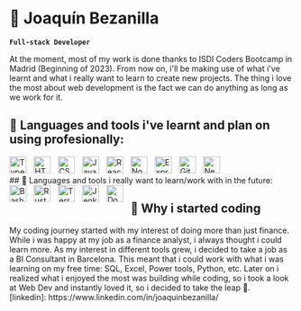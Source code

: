 # 🥸 Joaquín Bezanilla 

**`Full-stack Developer`**

At the moment, most of my work is done thanks to ISDI Coders Bootcamp in Madrid (Beginning of 2023). From now on, i'll be making use of what i've learnt and what i really want to learn to create new projects. The thing i love the most about web development is the fact we can do anything as long as we work for it.

## 🧰 Languages and tools i've learnt and plan on using profesionally: 

<img align="left" alt="TypeScript" width="30px" style="padding-right:10px;" src="https://cdn.jsdelivr.net/gh/devicons/devicon/icons/typescript/typescript-plain.svg" />
<img align="left" alt="HTML" width="30px" style="padding-right:10px;" src="https://cdn.jsdelivr.net/gh/devicons/devicon/icons/html5/html5-plain.svg" />
<img align="left" alt="CSS" width="30px" style="padding-right:10px;" src="https://cdn.jsdelivr.net/gh/devicons/devicon/icons/css3/css3-plain.svg" />
<img align="left" alt="JavaScript" width="30px" style="padding-right:10px;" src="https://cdn.jsdelivr.net/gh/devicons/devicon/icons/javascript/javascript-plain.svg" />
<img align="left" alt="React" width="30px" style="padding-right:10px;" src="https://cdn.jsdelivr.net/gh/devicons/devicon/icons/react/react-original.svg" />
<img align="left" alt="NodeJS" width="30px" style="padding-right:10px;" src="https://cdn.jsdelivr.net/gh/devicons/devicon/icons/nodejs/nodejs-original.svg" />
<img align="left" alt="Express" width="30px" style="padding-right:10px;" src="https://cdn.jsdelivr.net/gh/devicons/devicon/icons/express/express-original.svg" />
<img align="left" alt="Git" width="30px" style="padding-right:10px;" src="https://cdn.jsdelivr.net/gh/devicons/devicon/icons/git/git-original.svg" />
<img align="left" alt="NextJs" width="30px" style="padding-right:10px;" src="https://cdn.jsdelivr.net/gh/devicons/devicon/icons/nextjs/nextjs-original.svg" />
<br />
<br />
## 🧰 Languages and tools i really want to learn/work with in the future: 
<img align="left" alt="Bash" width="30px" style="padding-right:10px;" src="https://cdn.jsdelivr.net/gh/devicons/devicon/icons/bash/bash-original.svg" />
<img align="left" alt="Rust" width="30px" style="padding-right:10px;" src="https://cdn.jsdelivr.net/gh/devicons/devicon/icons/rust/rust-plain.svg" />
<img align="left" alt="Terraform" width="30px" style="padding-right:10px;" src="https://cdn.jsdelivr.net/gh/devicons/devicon/icons/terraform/terraform-original.svg" />
<img align="left" alt="Jenkins" width="30px" style="padding-right:10px;" src="https://cdn.jsdelivr.net/gh/devicons/devicon/icons/jenkins/jenkins-original.svg" />
<img align="left" alt="Docker" width="30px" style="padding-right:10px;" src="https://cdn.jsdelivr.net/gh/devicons/devicon/icons/docker/docker-original.svg" />
<br />
<h2> 🤔 Why i started coding  </h2>
My coding journey started with my interest of doing more than just finance. While i was happy at my job as a finance analyst, i always thought i could learn more. As my interest in different tools grew, i decided to take a job as a BI Consultant in Barcelona. This meant that i could work with what i was learning on my free time: SQL, Excel, Power tools, Python, etc. Later on i realized what i enjoyed the most was building while coding, so i took a look at Web Dev and instantly loved it, so i decided to take the leap 🫣.
<br />
[linkedin]: https://www.linkedin.com/in/joaquinbezanilla/
